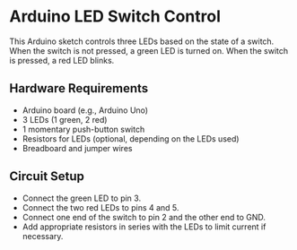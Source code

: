 # Arduino LED Switch Control

This Arduino sketch controls three LEDs based on the state of a switch. When the switch is not pressed, a green LED is turned on. When the switch is pressed, a red LED blinks.

## Hardware Requirements
- Arduino board (e.g., Arduino Uno)
- 3 LEDs (1 green, 2 red)
- 1 momentary push-button switch
- Resistors for LEDs (optional, depending on the LEDs used)
- Breadboard and jumper wires

## Circuit Setup
- Connect the green LED to pin 3.
- Connect the two red LEDs to pins 4 and 5.
- Connect one end of the switch to pin 2 and the other end to GND.
- Add appropriate resistors in series with the LEDs to limit current if necessary.

